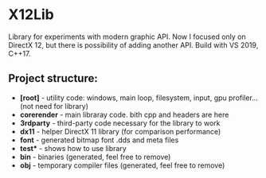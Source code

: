 # X12Lib

Library for experiments with modern graphic API. Now I focused only on DirectX 12, but there is possibility of adding another API. Build with VS 2019, C++17.

## Project structure:
* __[root]__ - utility code: windows, main loop, filesystem, input, gpu profiler... (not need for library)
* __corerender__ - main libraray code. bith cpp and headers are here
* __3rdparty__ - third-party code necessary for the library to work
* __dx11__ - helper DirectX 11 library (for comparison performance)
* __font__ - generated bitmap font .dds and meta files 
* __test*__ - shows how to use library
* __bin__ - binaries (generated, feel free to remove)
* __obj__ - temporary compiler files (generated, feel free to remove)